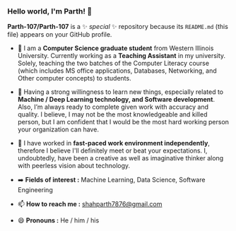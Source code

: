 ### Hello world, I'm Parth! 👋


**Parth-107/Parth-107** is a ✨ _special_ ✨ repository because its `README.md` (this file) appears on your GitHub profile.

- 🔭 I am a **Computer Science graduate student** from Western Illinois University. Currently working as a **Teaching Assistant** in my university. Solely, teaching the two batches of the     Computer Literacy course (which includes MS office applications, Databases, Networking, and Other computer concepts) to students.

- 🌱 Having a strong willingness to learn new things, especially related to **Machine / Deep Learning technology, and Software development**. Also, I’m always ready to complete given work with accuracy and quality. I believe, I may not be the most knowledgeable and killed person, but I am confident that I would be the most hard working person your organization can have.
 
- 👯 I have worked in **fast-paced work environment independently**, therefore I believe I'll definitely meet or beat your expectations. I, undoubtedly, have been a creative as well as imaginative thinker along with peerless vision about technology.

- ➡️ **Fields of interest :** Machine Learning, Data Science, Software Engineering

- 📫 **How to reach me :** shahparth7876@gmail.com

- 😄 **Pronouns :** He / him / his
